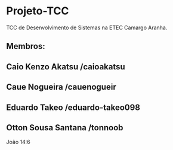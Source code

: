 # Projeto-TCC
TCC de Desenvolvimento de Sistemas na ETEC Camargo Aranha.

Membros:
---------------------
Caio Kenzo Akatsu
/caioakatsu
---------------------
Caue Nogueira
/cauenogueir
---------------------
Eduardo Takeo
/eduardo-takeo098
---------------------
Otton Sousa Santana
/tonnoob
---------------------

João 14:6
